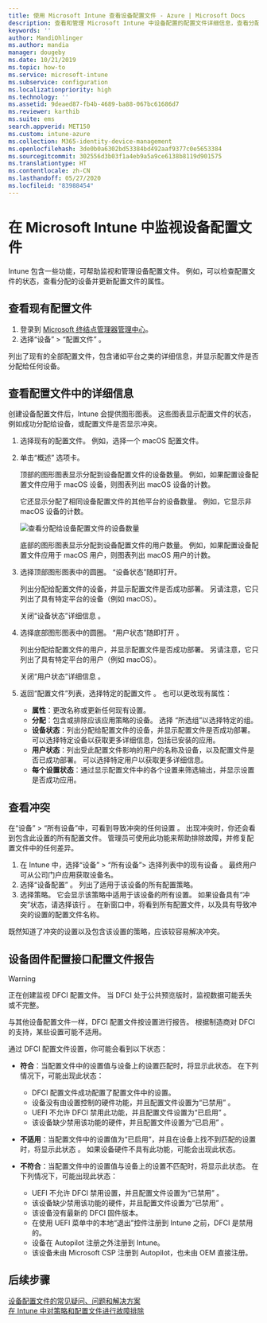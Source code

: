 ```yaml
---
title: 使用 Microsoft Intune 查看设备配置文件 - Azure | Microsoft Docs
description: 查看和管理 Microsoft Intune 中设备配置的配置文件详细信息，查看分配给配置文件的设备数量的图形图表，并查看哪些设备已分配或部署配置文件。 也可对具有冲突设置的配置文件进行故障排除。
keywords: ''
author: MandiOhlinger
ms.author: mandia
manager: dougeby
ms.date: 10/21/2019
ms.topic: how-to
ms.service: microsoft-intune
ms.subservice: configuration
ms.localizationpriority: high
ms.technology: ''
ms.assetid: 9deaed87-fb4b-4689-ba88-067bc61686d7
ms.reviewer: karthib
ms.suite: ems
search.appverid: MET150
ms.custom: intune-azure
ms.collection: M365-identity-device-management
ms.openlocfilehash: 3de0b0a6302bd53384bd492aaf9377c0e5653384
ms.sourcegitcommit: 302556d3b03f1a4eb9a5a9ce6138b8119d901575
ms.translationtype: HT
ms.contentlocale: zh-CN
ms.lasthandoff: 05/27/2020
ms.locfileid: "83988454"
---
```

# <a name="monitor-device-profiles-in-microsoft-intune"></a>在 Microsoft Intune 中监视设备配置文件



Intune 包含一些功能，可帮助监视和管理设备配置文件。 例如，可以检查配置文件的状态，查看分配的设备并更新配置文件的属性。

## <a name="view-existing-profiles"></a>查看现有配置文件

1. 登录到 [Microsoft 终结点管理器管理中心](https://go.microsoft.com/fwlink/?linkid=2109431)。
2. 选择“设备”   > “配置文件”  。

列出了现有的全部配置文件，包含诸如平台之类的详细信息，并显示配置文件是否分配给任何设备。

## <a name="view-details-on-a-profile"></a>查看配置文件中的详细信息

创建设备配置文件后，Intune 会提供图形图表。 这些图表显示配置文件的状态，例如成功分配给设备，或配置文件是否显示冲突。

1. 选择现有的配置文件。 例如，选择一个 macOS 配置文件。
2. 单击“概述”  选项卡。

    顶部的图形图表显示分配到设备配置文件的设备数量。 例如，如果配置设备配置文件应用于 macOS 设备，则图表列出 macOS 设备的计数。

    它还显示分配了相同设备配置文件的其他平台的设备数量。 例如，它显示非 macOS 设备的计数。

    ![查看分配给设备配置文件的设备数量](./media/device-profile-monitor/device-configuration-profile-graphical-chart.png)

    底部的图形图表显示分配到设备配置文件的用户数量。 例如，如果配置设备配置文件应用于 macOS 用户，则图表列出 macOS 用户的计数。

3. 选择顶部图形图表中的圆圈。  “设备状态”随即打开。

    列出分配给配置文件的设备，并显示配置文件是否成功部署。 另请注意，它只列出了具有特定平台的设备（例如 macOS）。

    关闭“设备状态”详细信息  。

4. 选择底部图形图表中的圆圈。 “用户状态”随即打开  。 

    列出分配给配置文件的用户，并显示配置文件是否成功部署。 另请注意，它只列出了具有特定平台的用户（例如 macOS）。

    关闭“用户状态”详细信息  。

5. 返回“配置文件”列表，选择特定的配置文件  。 也可以更改现有属性：
    - **属性**：更改名称或更新任何现有设置。
    - **分配**：包含或排除应该应用策略的设备。 选择  “所选组”以选择特定的组。
    - **设备状态**：列出分配给配置文件的设备，并显示配置文件是否成功部署。 可以选择特定设备以获取更多详细信息，包括已安装的应用。
    - **用户状态**：列出受此配置文件影响的用户的名称及设备，以及配置文件是否已成功部署。 可以选择特定用户以获取更多详细信息。
    - **每个设置状态**：通过显示配置文件中的各个设置来筛选输出，并显示设置是否成功应用。

## <a name="view-conflicts"></a>查看冲突

在“设备” > “所有设备”中，可看到导致冲突的任何设置   。 出现冲突时，你还会看到包含此设置的所有配置文件。 管理员可使用此功能来帮助排除故障，并修复配置文件中的任何差异。

1. 在 Intune 中，选择“设备” > “所有设备”> 选择列表中的现有设备   。 最终用户可从公司门户应用获取设备名。
2. 选择“设备配置”  。 列出了适用于该设备的所有配置策略。
3. 选择策略。 它会显示该策略中适用于该设备的所有设置。 如果设备具有“冲突”状态，请选择该行  。 在新窗口中，将看到所有配置文件，以及具有导致冲突的设置的配置文件名称。

既然知道了冲突的设置以及包含该设置的策略，应该较容易解决冲突。 

## <a name="device-firmware-configuration-interface-profile-reporting"></a>设备固件配置接口配置文件报告

> [!WARNING]
> 正在创建监视 DFCI 配置文件。 当 DFCI 处于公共预览版时，监视数据可能丢失或不完整。

与其他设备配置文件一样，DFCI 配置文件按设置进行报告。 根据制造商对 DFCI 的支持，某些设置可能不适用。

通过 DFCI 配置文件设置，你可能会看到以下状态：

- **符合**：当配置文件中的设置值与设备上的设置匹配时，将显示此状态。 在下列情况下，可能出现此状态：

  - DFCI 配置文件成功配置了配置文件中的设置。
  - 设备没有由设置控制的硬件功能，并且配置文件设置为“已禁用”  。
  - UEFI 不允许 DFCI 禁用此功能，并且配置文件设置为“已启用”  。
  - 该设备缺少禁用该功能的硬件，并且配置文件设置为“已启用”  。

- **不适用**：当配置文件中的设置值为“已启用”，并且在设备上找不到匹配的设置时，将显示此状态  。 如果设备硬件不具有此功能，可能会出现此状态。

- **不符合**：当配置文件中的设置值与设备上的设置不匹配时，将显示此状态。 在下列情况下，可能出现此状态：

  - UEFI 不允许 DFCI 禁用设置，并且配置文件设置为“已禁用”  。
  - 该设备缺少禁用该功能的硬件，并且配置文件设置为“已禁用”  。
  - 该设备没有最新的 DFCI 固件版本。
  - 在使用 UEFI 菜单中的本地“退出”控件注册到 Intune 之前，DFCI 是禁用的。
  - 设备在 Autopilot 注册之外注册到 Intune。
  - 该设备未由 Microsoft CSP 注册到 Autopilot，也未由 OEM 直接注册。

## <a name="next-steps"></a>后续步骤

[设备配置文件的常见疑问、问题和解决方案](device-profile-troubleshoot.md)  
[在 Intune 中对策略和配置文件进行故障排除](troubleshoot-policies-in-microsoft-intune.md)

